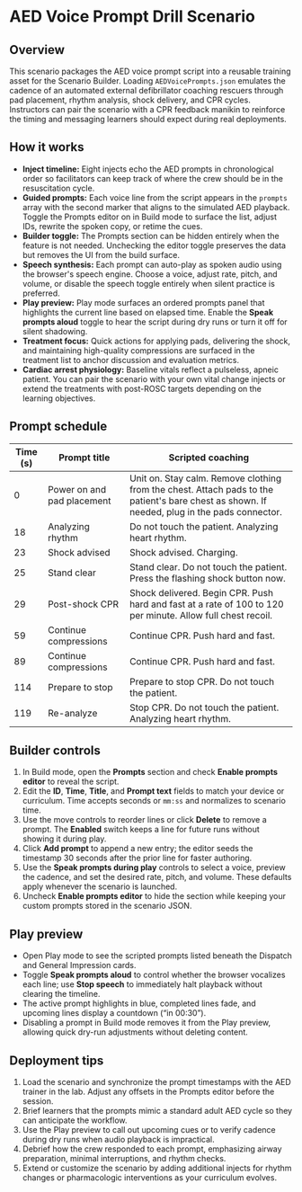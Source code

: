 # AED Voice Prompt Drill Scenario

## Overview
This scenario packages the AED voice prompt script into a reusable training asset for the Scenario Builder. Loading `AEDVoicePrompts.json` emulates the cadence of an automated external defibrillator coaching rescuers through pad placement, rhythm analysis, shock delivery, and CPR cycles. Instructors can pair the scenario with a CPR feedback manikin to reinforce the timing and messaging learners should expect during real deployments.

## How it works
- **Inject timeline:** Eight injects echo the AED prompts in chronological order so facilitators can keep track of where the crew should be in the resuscitation cycle.
- **Guided prompts:** Each voice line from the script appears in the `prompts` array with the second marker that aligns to the simulated AED playback. Toggle the Prompts editor on in Build mode to surface the list, adjust IDs, rewrite the spoken copy, or retime the cues.
- **Builder toggle:** The Prompts section can be hidden entirely when the feature is not needed. Unchecking the editor toggle preserves the data but removes the UI from the build surface.
- **Speech synthesis:** Each prompt can auto-play as spoken audio using the browser's speech engine. Choose a voice, adjust rate, pitch, and volume, or disable the speech toggle entirely when silent practice is preferred.
- **Play preview:** Play mode surfaces an ordered prompts panel that highlights the current line based on elapsed time. Enable the **Speak prompts aloud** toggle to hear the script during dry runs or turn it off for silent shadowing.
- **Treatment focus:** Quick actions for applying pads, delivering the shock, and maintaining high-quality compressions are surfaced in the treatment list to anchor discussion and evaluation metrics.
- **Cardiac arrest physiology:** Baseline vitals reflect a pulseless, apneic patient. You can pair the scenario with your own vital change injects or extend the treatments with post-ROSC targets depending on the learning objectives.

## Prompt schedule
| Time (s) | Prompt title | Scripted coaching |
| --- | --- | --- |
| 0 | Power on and pad placement | Unit on. Stay calm. Remove clothing from the chest. Attach pads to the patient's bare chest as shown. If needed, plug in the pads connector. |
| 18 | Analyzing rhythm | Do not touch the patient. Analyzing heart rhythm. |
| 23 | Shock advised | Shock advised. Charging. |
| 25 | Stand clear | Stand clear. Do not touch the patient. Press the flashing shock button now. |
| 29 | Post-shock CPR | Shock delivered. Begin CPR. Push hard and fast at a rate of 100 to 120 per minute. Allow full chest recoil. |
| 59 | Continue compressions | Continue CPR. Push hard and fast. |
| 89 | Continue compressions | Continue CPR. Push hard and fast. |
| 114 | Prepare to stop | Prepare to stop CPR. Do not touch the patient. |
| 119 | Re-analyze | Stop CPR. Do not touch the patient. Analyzing heart rhythm. |

## Builder controls
1. In Build mode, open the **Prompts** section and check **Enable prompts editor** to reveal the script.
2. Edit the **ID**, **Time**, **Title**, and **Prompt text** fields to match your device or curriculum. Time accepts seconds or `mm:ss` and normalizes to scenario time.
3. Use the move controls to reorder lines or click **Delete** to remove a prompt. The **Enabled** switch keeps a line for future runs without showing it during play.
4. Click **Add prompt** to append a new entry; the editor seeds the timestamp 30 seconds after the prior line for faster authoring.
5. Use the **Speak prompts during play** controls to select a voice, preview the cadence, and set the desired rate, pitch, and volume. These defaults apply whenever the scenario is launched.
6. Uncheck **Enable prompts editor** to hide the section while keeping your custom prompts stored in the scenario JSON.

## Play preview
- Open Play mode to see the scripted prompts listed beneath the Dispatch and General Impression cards.
- Toggle **Speak prompts aloud** to control whether the browser vocalizes each line; use **Stop speech** to immediately halt playback without clearing the timeline.
- The active prompt highlights in blue, completed lines fade, and upcoming lines display a countdown (“in 00:30”).
- Disabling a prompt in Build mode removes it from the Play preview, allowing quick dry-run adjustments without deleting content.

## Deployment tips
1. Load the scenario and synchronize the prompt timestamps with the AED trainer in the lab. Adjust any offsets in the Prompts editor before the session.
2. Brief learners that the prompts mimic a standard adult AED cycle so they can anticipate the workflow.
3. Use the Play preview to call out upcoming cues or to verify cadence during dry runs when audio playback is impractical.
4. Debrief how the crew responded to each prompt, emphasizing airway preparation, minimal interruptions, and rhythm checks.
5. Extend or customize the scenario by adding additional injects for rhythm changes or pharmacologic interventions as your curriculum evolves.
